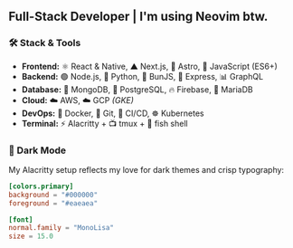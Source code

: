 ## Full-Stack Developer | I'm using Neovim btw.

### 🛠 Stack & Tools

- **Frontend:** ⚛️ React & Native, ▲ Next.js, 🚀 Astro, 💛 JavaScript (ES6+)
- **Backend:** 🟢 Node.js, 🐍 Python, 🐰 BunJS, 🚂 Express, 📊 GraphQL
- **Database:** 🍃 MongoDB, 🐘 PostgreSQL, 🔥 Firebase, 🐬 MariaDB
- **Cloud:** ☁️ AWS, ☁️ GCP <i>(GKE)</i>
- **DevOps:** 🐳 Docker, 🌿 Git, 🔄 CI/CD, ☸️ Kubernetes
- **Terminal:** ⚡ Alacritty + 📺 tmux + 🐠 fish shell

### 🖤 Dark Mode

My Alacritty setup reflects my love for dark themes and crisp typography:

```toml
[colors.primary]
background = "#000000"
foreground = "#eaeaea"

[font]
normal.family = "MonoLisa"
size = 15.0
